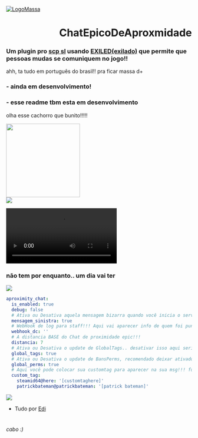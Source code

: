 [![LogoMassa](https://i.imgur.com/QvPOBaX.png)](https://i.imgur.com/atVwIpj.jpeg)

<h1 align="right">ChatEpicoDeAproxmidade</h1>
<h3>Um plugin pro <a href="https://store.steampowered.com/app/700330/SCP_Secret_Laboratory">scp sl</a> usando <a href="https://github.com/Exiled-Team/EXILED">EXILED(exilado)</a> que permite que pessoas mudas se comuniquem no jogo!!</h3>

ahh, ta tudo em português do brasil!! pra ficar massa d+

### **- ainda em desenvolvimento!**
### **- esse readme tbm esta em desenvolvimento**

olha esse cachorro que bunito!!!!!
<div align="left">
  <img height="200" src="https://media.tenor.com/D29_A107n2cAAAAi/dog-gyrating.gif"  />
</div>

<a href="https://i.imgur.com/atVwIpj.jpeg">
<div align="left">
  <img   src="https://i.imgur.com/Al07rXP.png"  />
</div>
</a>

![videomassa](https://assetsproxchat.s3.sa-east-1.amazonaws.com/CLASSDNOOO.mp4)

### não tem por enquanto.. um dia vai ter

<a href="https://i.imgur.com/atVwIpj.jpeg">
<div align="left">
  <img src="https://i.imgur.com/Dxf8FHW.png"  />
</div>
</a>

```yaml
aproximity_chat:
  is_enabled: true
  debug: false
  # Ativa ou Desativa aquela mensagem bizarra quando você inicia o servidor, tipo do Exiled
  mensagem_sinistra: true
  # WebHook de log para staff!!! Aqui vai aparecer info de quem foi punido, aviso de msg suspeita etc
  webhook_dc: ''
  # A distancia BASE do Chat de proximidade epic!!!
  distancia: 7
  # Ativa ou Desativa o update de GlobalTags.. desativar isso aqui seria bem paia ó
  global_tags: true
  # Ativa ou Desativa o update de BansPerms, recomendado deixar ativado
  global_perms: true
  # Aqui você pode colocar sua customtag para aparecer na sua msg!!! funciona praticamente igual vc defenir um cargo no config do scp sl
  custom_tag:
    steamid64@here: '[customtaghere]'
    patrickbateman@patrickbateman: '[patrick bateman]'
```
<a href="https://i.imgur.com/atVwIpj.jpeg">
<div align="left">
  <img   src="https://i.imgur.com/t8ovAYS.png"  />
</div>
</a>

- Tudo por [Edi](https://github.com/Edi369)
#
*cabo :)*

